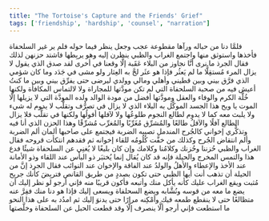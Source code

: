 ```yaml
---
title: "The Tortoise's Capture and the Friends' Grief"
tags: ['friendship', 'hardship', 'counsel', "narration"]
---
```


 فلمَّا دنا من حباله ورآها مقطوعة عجب وجعل ينظر فيما حوله فلم ير غير السلحفاة فأخذها واستوثق منها
واجتمع الغراب والظبي ينظرن إليه وهو يربِطها فاشتد حزنهن لذلك فقال الجرذ ما نرى أنَّا نجاوز من البلاء عَقَبة إلَّا وقعنا في أخرى لقد صدق الذي يقول لا يزال المرء مُستقِلًّا ما لم يَعثُر فإذا هو عثَر لجَّ به العِثار ولو مشى في جَدَد وما كان شؤمي الذي فرَّق بيني وبين قطيني وأهلي ومالي وولدي ليرضى حتى يفرِّق بيني وبين ما كنتُ أعيش فيه من صحبة السلحفاة التي لم تكن مودَّتها للمجاراة ولا لالتماس المكافأة ولكنها خُلَّة الكرم والوفاء والعقل ومودَّتها أفضل من مودة الوالد ولده المودَّة التي لا يزيلها إلَّا الموت يا ويح هذا الجسد الموكَّل به البلاء الذي لا يزال في تصرُّف وتقلُّب لا يدوم له شيء ولا يلبث معه كما لا يدوم لطالع النجوم طلوعُها ولا لآفلها أفولُها ولكنها في تقلُّب فلا يزال الطالع آفلًا والآفلُ طالعًا والمُشرِّق مُغَرِّبًا والمُغرِّب مُشرِّقًا وهذا الحزن الذي أنا فيه وتذكُّري إخواني كالجُرح المندمل تصيبه الضربة فيجتمع على صاحبها ألمان ألم الضربة وألم انتقاض الجُرح وكذلك من خفَّت كُلُومُه للقاء إخوانه ثم فقدهم انتكأت قروحه
فقال الغراب والظبي حُزننا وحُزنك وكلامُنا وكلامك وإن كان بليغًا لا يُغنِي عن السلحفاة شيئًا فدع هذا والتمس المخرج والحيلة فإنه قد كان يُقال إنما يُختبَر ذو البأس عند اللقاء وذو الأمانة عند الأخذ والإعطاء والأهلُ والولدُ عند الفاقة والإخوان عند النوائب
فقال الجرذ إنَّ من الحيلة أن تذهب أنت أيها الظبي حتى تكون بصددٍ من طريق القانص فتربِضَ كأنك جريح مُثبت ويقع الغراب عليك كأنه يأكل منك وأتبعه فأكون قريبًا منه فإني أرجو لو نظر إليك أن يضع ما معه من قوسه ونُشَّابه ويضع السحلفاة ويسعى إليك فإذا هو دنا منك ففِرَّ عنه متظالعًا حتى لا ينقطع طمعه فيك وأمْكِنه مرارًا حتى يدنوَ إليك ثم امدُد به على هذا النحو ما استطعت فإني أرجو ألَّا ينصرف إلَّا وقد قطعت الحبل عن السلحفاة وخلَّصتها
